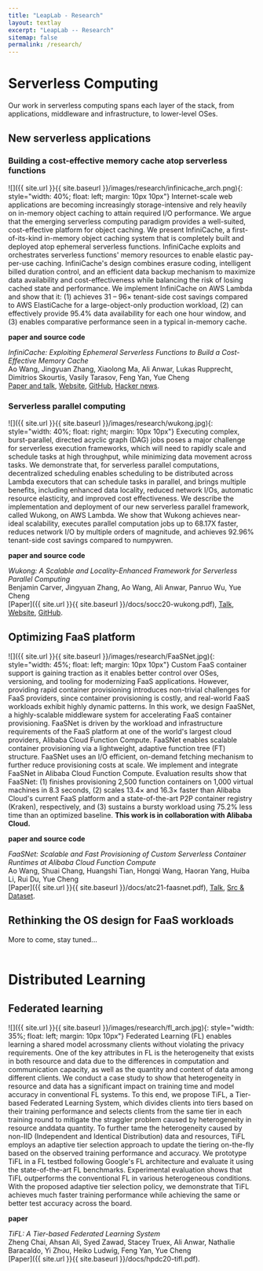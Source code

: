 ```yaml
---
title: "LeapLab - Research"
layout: textlay
excerpt: "LeapLab -- Research"
sitemap: false
permalink: /research/
---
```


# Serverless Computing 

Our work in serverless computing spans each layer of the stack, from
applications, middleware and infrastructure, to lower-level OSes. 

## New serverless applications

### Building a cost-effective memory cache atop serverless functions

![]({{ site.url }}{{ site.baseurl }}/images/research/infinicache_arch.png){: style="width: 40%; float: left; margin: 10px  10px"}
Internet-scale web applications are becoming increasingly
storage-intensive and rely heavily on in-memory object caching to
attain required I/O performance. We argue that the emerging
serverless computing paradigm provides a well-suited, cost-effective
platform for object caching. We present InfiniCache, a
first-of-its-kind in-memory object caching system that is completely
built and deployed atop ephemeral serverless functions. InfiniCache
exploits and orchestrates serverless functions' memory resources to
enable elastic pay-per-use caching. InfiniCache's design combines
erasure coding, intelligent billed duration control, and an efficient
data backup mechanism to maximize data availability and
cost-effectiveness while balancing the risk of losing cached state
and performance. We implement InfiniCache on AWS Lambda and show that
it: (1) achieves 31 – 96× tenant-side cost savings compared to AWS
ElastiCache for a large-object-only production workload, (2) can
effectively provide 95.4% data availability for each one hour window,
and (3) enables comparative performance seen in a typical in-memory
cache.

**paper and source code**

*InfiniCache: Exploiting Ephemeral Serverless Functions to Build a Cost-Effective Memory Cache*<br/>
Ao Wang, Jingyuan Zhang, Xiaolong Ma, Ali Anwar, Lukas Rupprecht,
Dimitrios Skourtis, Vasily Tarasov, Feng Yan, Yue Cheng<br/>
[Paper and talk](https://www.usenix.org/conference/fast20/presentation/wang-ao),
[Website](https://mason-leap-lab.github.io/infinicache/),
[GitHub](https://github.com/mason-leap-lab/infinicache),
[Hacker news](https://news.ycombinator.com/item?id=25788893).


### Serverless parallel computing

![]({{ site.url }}{{ site.baseurl }}/images/research/wukong.jpg){: style="width: 40%; float: right; margin: 10px  10px"}
Executing complex, burst-parallel, directed acyclic graph (DAG) jobs
poses a major challenge for serverless execution frameworks, which
will need to rapidly scale and schedule tasks at high throughput,
while minimizing data movement across tasks. We demonstrate that, for
serverless parallel computations, decentralized scheduling enables
scheduling to be distributed across Lambda executors that can
schedule tasks in parallel, and brings multiple benefits, including
enhanced data locality, reduced network I/Os, automatic resource
elasticity, and improved cost effectiveness. We describe the
implementation and deployment of our new serverless parallel
framework, called Wukong, on AWS Lambda. We show that Wukong achieves
near-ideal scalability, executes parallel computation jobs up to
68.17X faster, reduces network I/O by multiple orders of magnitude,
and achieves 92.96% tenant-side cost savings compared to numpywren.

**paper and source code**

*Wukong: A Scalable and Locality-Enhanced Framework for Serverless Parallel Computing*<br/>
Benjamin Carver, Jingyuan Zhang, Ao Wang, Ali Anwar, Panruo Wu, Yue Cheng<br/>
[Paper]({{ site.url }}{{ site.baseurl }}/docs/socc20-wukong.pdf),
[Talk](https://www.youtube.com/watch?v=W0tENnx_58I),
[Website](https://mason-leap-lab.github.io/Wukong/),
[GitHub](https://github.com/mason-leap-lab/Wukong/tree/socc2020).


## Optimizing FaaS platform

![]({{ site.url }}{{ site.baseurl }}/images/research/FaaSNet.jpg){: style="width: 45%; float: left; margin: 10px  10px"}
Custom FaaS container support is gaining traction as it enables
better control over OSes, versioning, and tooling for modernizing
FaaS applications. However, providing rapid container provisioning
introduces non-trivial challenges for FaaS providers, since container
provisioning is costly, and real-world FaaS workloads exhibit highly
dynamic patterns. In this work, we design FaaSNet, a highly-scalable
middleware system for accelerating FaaS container provisioning.
FaaSNet is driven by the workload and infrastructure requirements of
the FaaS platform at one of the world's largest cloud providers,
Alibaba Cloud Function Compute. FaaSNet enables scalable container
provisioning via a lightweight, adaptive function tree (FT)
structure. FaaSNet uses an I/O efficient, on-demand fetching
mechanism to further reduce provisioning costs at scale. We implement
and integrate FaaSNet in Alibaba Cloud Function Compute. Evaluation
results show that FaaSNet: (1) finishes provisioning 2,500 function
containers on 1,000 virtual machines in 8.3 seconds, (2) scales 13.4×
and 16.3× faster than Alibaba Cloud's current FaaS platform and a
state-of-the-art P2P container registry (Kraken), respectively, and
(3) sustains a bursty workload using 75.2% less time than an
optimized baseline. **This work is in collaboration with Alibaba
Cloud.**

**paper and source code**

*FaaSNet: Scalable and Fast Provisioning of Custom Serverless Container Runtimes at Alibaba Cloud Function Compute*<br/>
Ao Wang, Shuai Chang, Huangshi Tian, Hongqi Wang, Haoran Yang, Huiba Li, Rui Du, Yue Cheng<br/>
[Paper]({{ site.url }}{{ site.baseurl }}/docs/atc21-faasnet.pdf),
[Talk](https://www.usenix.org/conference/atc21/presentation/wang-ao),
[Src & Dataset](https://github.com/mason-leap-lab/FaaSNet).


## Rethinking the OS design for FaaS workloads

More to come, stay tuned...
<br/><br/>



# Distributed Learning

## Federated learning


![]({{ site.url }}{{ site.baseurl }}/images/research/fl_arch.jpg){: style="width: 35%; float: left; margin: 10px  10px"}
Federated Learning (FL) enables learning a shared model acrossmany
clients without violating the privacy requirements. One of the key
attributes in FL is the heterogeneity that exists in both resource
and data due to the differences in computation and communication
capacity, as well as the quantity and content of data among different
clients. We conduct a case study to show that heterogeneity in
resource and data has a significant impact on training time and model
accuracy in conventional FL systems. To this end, we propose TiFL, a
Tier-based Federated Learning System, which divides clients into
tiers based on their training performance and selects clients from
the same tier in each training round to mitigate the straggler
problem caused by heterogeneity in resource anddata quantity. To
further tame the heterogeneity caused by non-IID (Independent and
Identical Distribution) data and resources, TiFL employs an adaptive
tier selection approach to update the tiering on-the-fly based on the
observed training performance and accuracy. We prototype TiFL in a FL
testbed following Google's FL architecture and evaluate it using the
state-of-the-art FL benchmarks. Experimental evaluation shows that
TiFL outperforms the conventional FL in various heterogeneous
conditions. With the proposed adaptive tier selection policy, we
demonstrate that TiFL achieves much faster training performance while
achieving the same or better test accuracy across the board.

**paper**

*TiFL: A Tier-based Federated Learning System*<br/>
Zheng Chai, Ahsan Ali, Syed Zawad, Stacey Truex, Ali Anwar, Nathalie
Baracaldo, Yi Zhou, Heiko Ludwig, Feng Yan, Yue Cheng<br/>
[Paper]({{ site.url }}{{ site.baseurl }}/docs/hpdc20-tifl.pdf).

